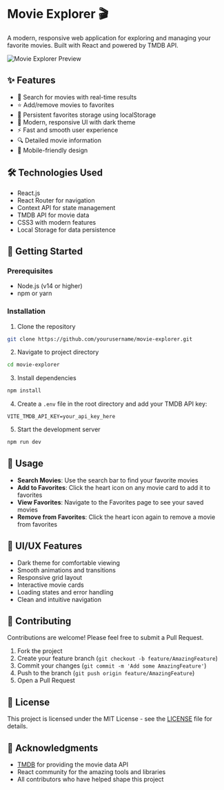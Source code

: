 # Movie Explorer 🎬

A modern, responsive web application for exploring and managing your favorite movies. Built with React and powered by TMDB API.

![Movie Explorer Preview](preview.png)

## ✨ Features

- 🎯 Search for movies with real-time results
- ⭐ Add/remove movies to favorites
- 💾 Persistent favorites storage using localStorage
- 🎨 Modern, responsive UI with dark theme
- ⚡ Fast and smooth user experience
- 🔍 Detailed movie information
- 📱 Mobile-friendly design

## 🛠️ Technologies Used

- React.js
- React Router for navigation
- Context API for state management
- TMDB API for movie data
- CSS3 with modern features
- Local Storage for data persistence

## 🚀 Getting Started

### Prerequisites

- Node.js (v14 or higher)
- npm or yarn

### Installation

1. Clone the repository
```bash
git clone https://github.com/yourusername/movie-explorer.git
```

2. Navigate to project directory
```bash
cd movie-explorer
```

3. Install dependencies
```bash
npm install
```

4. Create a `.env` file in the root directory and add your TMDB API key:
```env
VITE_TMDB_API_KEY=your_api_key_here
```

5. Start the development server
```bash
npm run dev
```

## 📱 Usage

- **Search Movies**: Use the search bar to find your favorite movies
- **Add to Favorites**: Click the heart icon on any movie card to add it to favorites
- **View Favorites**: Navigate to the Favorites page to see your saved movies
- **Remove from Favorites**: Click the heart icon again to remove a movie from favorites

## 🎨 UI/UX Features

- Dark theme for comfortable viewing
- Smooth animations and transitions
- Responsive grid layout
- Interactive movie cards
- Loading states and error handling
- Clean and intuitive navigation

## 🤝 Contributing

Contributions are welcome! Please feel free to submit a Pull Request.

1. Fork the project
2. Create your feature branch (`git checkout -b feature/AmazingFeature`)
3. Commit your changes (`git commit -m 'Add some AmazingFeature'`)
4. Push to the branch (`git push origin feature/AmazingFeature`)
5. Open a Pull Request

## 📝 License

This project is licensed under the MIT License - see the [LICENSE](LICENSE) file for details.

## 🙏 Acknowledgments

- [TMDB](https://www.themoviedb.org/) for providing the movie data API
- React community for the amazing tools and libraries
- All contributors who have helped shape this project
